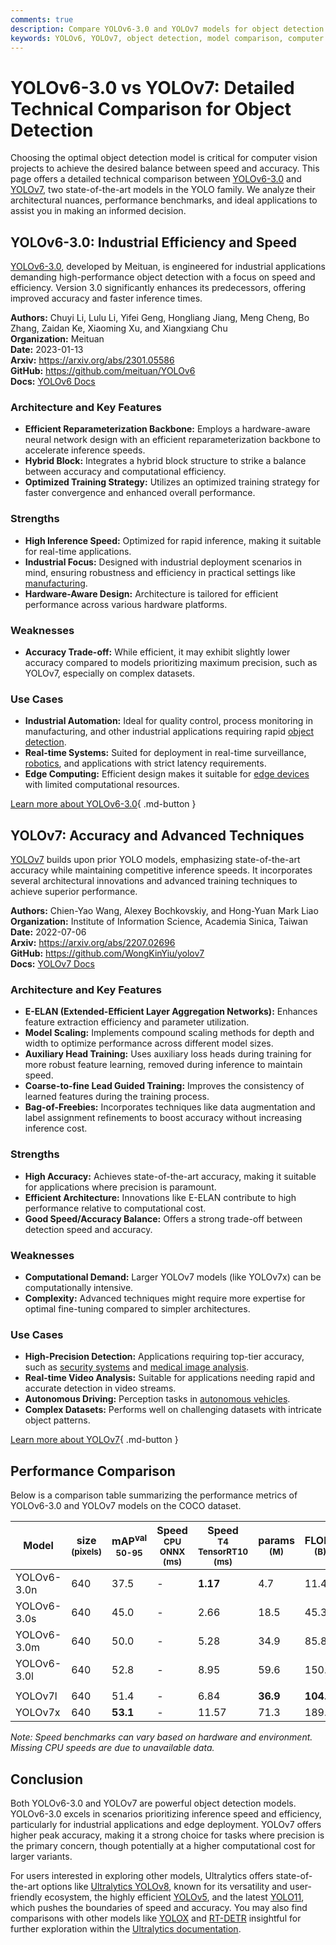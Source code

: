 ```yaml
---
comments: true
description: Compare YOLOv6-3.0 and YOLOv7 models for object detection. Explore architecture, performance benchmarks, use cases, and find the best for your needs.
keywords: YOLOv6, YOLOv7, object detection, model comparison, computer vision, machine learning, performance benchmarks, YOLO models
---
```


# YOLOv6-3.0 vs YOLOv7: Detailed Technical Comparison for Object Detection

Choosing the optimal object detection model is critical for computer vision projects to achieve the desired balance between speed and accuracy. This page offers a detailed technical comparison between [YOLOv6-3.0](https://github.com/meituan/YOLOv6) and [YOLOv7](https://github.com/WongKinYiu/yolov7), two state-of-the-art models in the YOLO family. We analyze their architectural nuances, performance benchmarks, and ideal applications to assist you in making an informed decision.

<script async src="https://cdn.jsdelivr.net/npm/chart.js"></script>
<script defer src="../../javascript/benchmark.js"></script>

<canvas id="modelComparisonChart" width="1024" height="400" active-models='["YOLOv6-3.0", "YOLOv7"]'></canvas>

## YOLOv6-3.0: Industrial Efficiency and Speed

[YOLOv6-3.0](https://docs.ultralytics.com/models/yolov6/), developed by Meituan, is engineered for industrial applications demanding high-performance object detection with a focus on speed and efficiency. Version 3.0 significantly enhances its predecessors, offering improved accuracy and faster inference times.

**Authors:** Chuyi Li, Lulu Li, Yifei Geng, Hongliang Jiang, Meng Cheng, Bo Zhang, Zaidan Ke, Xiaoming Xu, and Xiangxiang Chu  
**Organization:** Meituan  
**Date:** 2023-01-13  
**Arxiv:** <https://arxiv.org/abs/2301.05586>  
**GitHub:** <https://github.com/meituan/YOLOv6>  
**Docs:** [YOLOv6 Docs](https://docs.ultralytics.com/models/yolov6/)

### Architecture and Key Features

- **Efficient Reparameterization Backbone:** Employs a hardware-aware neural network design with an efficient reparameterization backbone to accelerate inference speeds.
- **Hybrid Block:** Integrates a hybrid block structure to strike a balance between accuracy and computational efficiency.
- **Optimized Training Strategy:** Utilizes an optimized training strategy for faster convergence and enhanced overall performance.

### Strengths

- **High Inference Speed:** Optimized for rapid inference, making it suitable for real-time applications.
- **Industrial Focus:** Designed with industrial deployment scenarios in mind, ensuring robustness and efficiency in practical settings like [manufacturing](https://www.ultralytics.com/solutions/ai-in-manufacturing).
- **Hardware-Aware Design:** Architecture is tailored for efficient performance across various hardware platforms.

### Weaknesses

- **Accuracy Trade-off:** While efficient, it may exhibit slightly lower accuracy compared to models prioritizing maximum precision, such as YOLOv7, especially on complex datasets.

### Use Cases

- **Industrial Automation:** Ideal for quality control, process monitoring in manufacturing, and other industrial applications requiring rapid [object detection](https://www.ultralytics.com/glossary/object-detection).
- **Real-time Systems:** Suited for deployment in real-time surveillance, [robotics](https://www.ultralytics.com/glossary/robotics), and applications with strict latency requirements.
- **Edge Computing:** Efficient design makes it suitable for [edge devices](https://docs.ultralytics.com/guides/nvidia-jetson/) with limited computational resources.

[Learn more about YOLOv6-3.0](https://docs.ultralytics.com/models/yolov6/){ .md-button }

## YOLOv7: Accuracy and Advanced Techniques

[YOLOv7](https://docs.ultralytics.com/models/yolov7/) builds upon prior YOLO models, emphasizing state-of-the-art accuracy while maintaining competitive inference speeds. It incorporates several architectural innovations and advanced training techniques to achieve superior performance.

**Authors:** Chien-Yao Wang, Alexey Bochkovskiy, and Hong-Yuan Mark Liao  
**Organization:** Institute of Information Science, Academia Sinica, Taiwan  
**Date:** 2022-07-06  
**Arxiv:** <https://arxiv.org/abs/2207.02696>  
**GitHub:** <https://github.com/WongKinYiu/yolov7>  
**Docs:** [YOLOv7 Docs](https://docs.ultralytics.com/models/yolov7/)

### Architecture and Key Features

- **E-ELAN (Extended-Efficient Layer Aggregation Networks):** Enhances feature extraction efficiency and parameter utilization.
- **Model Scaling:** Implements compound scaling methods for depth and width to optimize performance across different model sizes.
- **Auxiliary Head Training:** Uses auxiliary loss heads during training for more robust feature learning, removed during inference to maintain speed.
- **Coarse-to-fine Lead Guided Training:** Improves the consistency of learned features during the training process.
- **Bag-of-Freebies:** Incorporates techniques like data augmentation and label assignment refinements to boost accuracy without increasing inference cost.

### Strengths

- **High Accuracy:** Achieves state-of-the-art accuracy, making it suitable for applications where precision is paramount.
- **Efficient Architecture:** Innovations like E-ELAN contribute to high performance relative to computational cost.
- **Good Speed/Accuracy Balance:** Offers a strong trade-off between detection speed and accuracy.

### Weaknesses

- **Computational Demand:** Larger YOLOv7 models (like YOLOv7x) can be computationally intensive.
- **Complexity:** Advanced techniques might require more expertise for optimal fine-tuning compared to simpler architectures.

### Use Cases

- **High-Precision Detection:** Applications requiring top-tier accuracy, such as [security systems](https://docs.ultralytics.com/guides/security-alarm-system/) and [medical image analysis](https://www.ultralytics.com/solutions/ai-in-healthcare).
- **Real-time Video Analysis:** Suitable for applications needing rapid and accurate detection in video streams.
- **Autonomous Driving:** Perception tasks in [autonomous vehicles](https://www.ultralytics.com/solutions/ai-in-automotive).
- **Complex Datasets:** Performs well on challenging datasets with intricate object patterns.

[Learn more about YOLOv7](https://docs.ultralytics.com/models/yolov7/){ .md-button }

## Performance Comparison

Below is a comparison table summarizing the performance metrics of YOLOv6-3.0 and YOLOv7 models on the COCO dataset.

| Model       | size<br><sup>(pixels) | mAP<sup>val<br>50-95 | Speed<br><sup>CPU ONNX<br>(ms) | Speed<br><sup>T4 TensorRT10<br>(ms) | params<br><sup>(M) | FLOPs<br><sup>(B) |
| ----------- | --------------------- | -------------------- | ------------------------------ | ----------------------------------- | ------------------ | ----------------- |
| YOLOv6-3.0n | 640                   | 37.5                 | -                              | **1.17**                            | 4.7                | 11.4              |
| YOLOv6-3.0s | 640                   | 45.0                 | -                              | 2.66                                | 18.5               | 45.3              |
| YOLOv6-3.0m | 640                   | 50.0                 | -                              | 5.28                                | 34.9               | 85.8              |
| YOLOv6-3.0l | 640                   | 52.8                 | -                              | 8.95                                | 59.6               | 150.7             |
|             |                       |                      |                                |                                     |                    |                   |
| YOLOv7l     | 640                   | 51.4                 | -                              | 6.84                                | **36.9**           | **104.7**         |
| YOLOv7x     | 640                   | **53.1**             | -                              | 11.57                               | 71.3               | 189.9             |

_Note: Speed benchmarks can vary based on hardware and environment. Missing CPU speeds are due to unavailable data._

## Conclusion

Both YOLOv6-3.0 and YOLOv7 are powerful object detection models. YOLOv6-3.0 excels in scenarios prioritizing inference speed and efficiency, particularly for industrial applications and edge deployment. YOLOv7 offers higher peak accuracy, making it a strong choice for tasks where precision is the primary concern, though potentially at a higher computational cost for larger variants.

For users interested in exploring other models, Ultralytics offers state-of-the-art options like [Ultralytics YOLOv8](https://docs.ultralytics.com/models/yolov8/), known for its versatility and user-friendly ecosystem, the highly efficient [YOLOv5](https://docs.ultralytics.com/models/yolov5/), and the latest [YOLO11](https://docs.ultralytics.com/models/yolo11/), which pushes the boundaries of speed and accuracy. You may also find comparisons with other models like [YOLOX](https://docs.ultralytics.com/compare/yolov7-vs-yolox/) and [RT-DETR](https://docs.ultralytics.com/compare/yolov7-vs-rtdetr/) insightful for further exploration within the [Ultralytics documentation](https://docs.ultralytics.com/).

